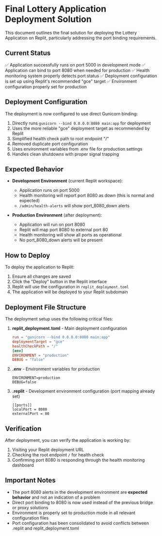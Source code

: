 # Final Lottery Application Deployment Solution

This document outlines the final solution for deploying the Lottery Application on Replit, particularly addressing the port binding requirements.

## Current Status

✅ Application successfully runs on port 5000 in development mode
✅ Application can bind to port 8080 when needed for production
✅ Health monitoring system properly detects port status
✅ Deployment configuration is set up using Replit's recommended "gce" target
✅ Environment configuration properly set for production

## Deployment Configuration

The deployment is now configured to use direct Gunicorn binding:

1. Directly runs `gunicorn --bind 0.0.0.0:8080 main:app` for deployment
2. Uses the more reliable "gce" deployment target as recommended by Replit
3. Simplified health check path to root endpoint "/"
4. Removed duplicate port configuration
5. Uses environment variables from .env file for production settings
6. Handles clean shutdowns with proper signal trapping

## Expected Behavior

* **Development Environment** (current Replit workspace):
  - Application runs on port 5000
  - Health monitoring will report port 8080 as down (this is normal and expected)
  - `/admin/health-alerts` will show port_8080_down alerts

* **Production Environment** (after deployment):
  - Application will run on port 8080
  - Replit will map port 8080 to external port 80
  - Health monitoring will show all ports as operational
  - No port_8080_down alerts will be present

## How to Deploy

To deploy the application to Replit:

1. Ensure all changes are saved
2. Click the "Deploy" button in the Replit interface
3. Replit will use the configuration in `replit_deployment.toml`
4. The application will be deployed to your Replit subdomain

## Deployment File Structure

The deployment setup uses the following critical files:

1. **replit_deployment.toml** - Main deployment configuration
   ```toml
   run = "gunicorn --bind 0.0.0.0:8080 main:app"
   deploymentTarget = "gce"
   healthCheckPath = "/"
   [env]
   ENVIRONMENT = "production"
   DEBUG = "false"
   ```

2. **.env** - Environment variables for production
   ```
   ENVIRONMENT=production
   DEBUG=false
   ```

3. **.replit** - Development environment configuration (port mapping already set)
   ```
   [[ports]]
   localPort = 8080
   externalPort = 80
   ```

## Verification

After deployment, you can verify the application is working by:

1. Visiting your Replit deployment URL
2. Checking the root endpoint `/` for health check
3. Confirming port 8080 is responding through the health monitoring dashboard

## Important Notes

* The port 8080 alerts in the development environment are **expected behavior** and not an indication of a problem
* Direct port binding to 8080 is now used instead of the previous bridge or proxy solutions
* Environment is properly set to production mode in all relevant configuration files
* Port configuration has been consolidated to avoid conflicts between .replit and replit_deployment.toml